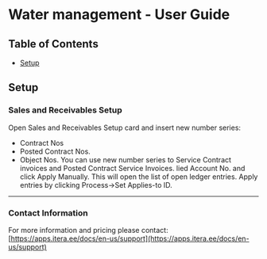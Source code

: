 # Water management - User Guide
## Table of Contents

- [Setup](#setup)


## Setup


### Sales and Receivables Setup
Open Sales and Receivables Setup card and insert new number series:
- Contract Nos
- Posted Contract Nos.
- Object Nos.
You can use new number series to Service Contract invoices and Posted Contract Service Invoices.
lied Account No. and click Apply Manually. This will open the list of open ledger entries. Apply entries by clicking Process->Set Applies-to ID.


---

### Contact Information
For more information and pricing please contact:  
[https://apps.itera.ee/docs/en-us/support](https://apps.itera.ee/docs/en-us/support)
